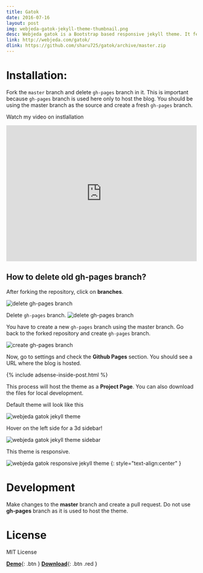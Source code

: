 ```yaml
---
title: Gatok
date: 2016-07-16
layout: post
img: webjeda-gatok-jekyll-theme-thumbnail.png
desc: Webjeda gatok is a Bootstrap based responsive jekyll theme. It features a 3d navigation bar. 
link: http://webjeda.com/gatok/
dlink: https://github.com/sharu725/gatok/archive/master.zip
---
```



# Installation: 
Fork the ``master`` branch and delete ``gh-pages`` branch in it. This is important because ``gh-pages`` branch is used here only to host the blog. You should be using the master branch as the source and create a fresh ``gh-pages`` branch.

Watch my video on instlallation
<iframe width="100%" height="360" src="https://www.youtube.com/embed/T2nx6tj-ZH4?rel=0" frameborder="0" allowfullscreen></iframe>

## How to delete old **gh-pages** branch?
After forking the repository, click on **branches**.

![delete gh-pages branch](http://blog.webjeda.com/images/delete-github-branch.png)

Delete ``gh-pages`` branch.
![delete gh-pages branch](http://blog.webjeda.com/images/delete-github-branch-2.png)

You have to create a new ``gh-pages`` branch using the master branch. Go back to the forked repository and create ``gh-pages`` branch.

![create gh-pages branch](http://blog.webjeda.com/images/create-gh-pages-branch.JPG)

Now, go to settings and check the **Github Pages** section. You should see a URL where the blog is hosted.

{% include adsense-inside-post.html %}

This process will host the theme as a **Project Page**. You can also download the files for local development. 

Default theme will look like this

![webjeda gatok jekyll theme](http://webjeda.com/gatok/images/webjeda-gatok-jekyll-theme-screenshot-1.png)

Hover on the left side for a 3d sidebar!

![webjeda gatok jekyll theme sidebar](http://webjeda.com/gatok/images/webjeda-gatok-jekyll-theme-screenshot.jpg)


This theme is responsive.

![webjeda gatok responsive jekyll theme](http://webjeda.com/gatok/images/webjeda-gatok-jekyll-theme-screenshot-2.png)
{: style="text-align:center" }


# Development
Make changes to the **master** branch and create a pull request. Do not use **gh-pages** branch as it is used to host the theme.


# License
MIT License

[**Demo**]({{page.link}}){: .btn }
[**Download**]({{page.dlink}}){: .btn .red }